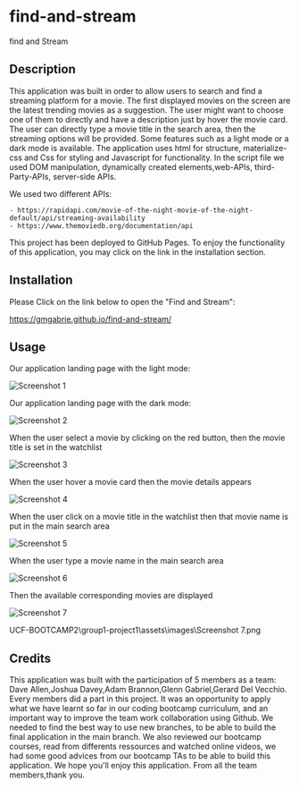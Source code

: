 # find-and-stream

find and Stream 

## Description


This application was built in order to allow users to search and find a streaming platform for a movie.
The first  displayed movies on the screen  are  the latest trending movies as a suggestion. The user might want to choose one of them to directly and have a description just by hover the  movie card.
The user can directly type a movie title in the search area,  then the streaming options will be provided. Some features such as a light mode or a dark mode is available.
The application  uses html for structure, materialize-css and  Css for styling and Javascript for functionality.
 In the script file  we used DOM manipulation, dynamically created elements,web-APIs, third-Party-APIs, server-side APIs.
 
 We used  two different APIs:
 
    - https://rapidapi.com/movie-of-the-night-movie-of-the-night-default/api/streaming-availability
    - https://www.themoviedb.org/documentation/api

This project has been deployed to GitHub Pages. To enjoy the functionality of  this application, you may  click on  the  link in the installation section.


## Installation


Please Click on the link below to open the "Find and Stream":

 https://gmgabrie.github.io/find-and-stream/

 
## Usage

Our application landing page with the light mode:

![Screenshot 1](https://user-images.githubusercontent.com/120201085/230934376-5ed258d6-1bd2-4d29-9436-e7ced1668dc4.png)

Our application landing page with the dark mode:

![Screenshot 2](https://user-images.githubusercontent.com/120201085/230934392-0f315c56-2ff2-4531-873f-776e5be1a968.png)

When the user  select a movie  by clicking on the red button, then  the movie title is set in the  watchlist

![Screenshot 3](https://user-images.githubusercontent.com/120201085/230934401-0b21fc95-81cc-4dd9-b6c8-2ce1cabdfe85.png)


When the user  hover a movie card then the movie details appears

![Screenshot 4](https://user-images.githubusercontent.com/120201085/230934406-a5bd94af-3ab1-4b99-b268-b9a442e332b7.png)


When the user click on a movie title in the watchlist then that movie name is put in the main search area

![Screenshot 5](https://user-images.githubusercontent.com/120201085/230934411-429642ba-6339-4dcc-9573-d3339a37d272.png)


When the user type a movie name in the main search area

![Screenshot 6](https://user-images.githubusercontent.com/120201085/230934414-6efed2bc-d129-4aae-9667-1be2954c4353.png)

Then the available corresponding movies are displayed

![Screenshot 7](https://user-images.githubusercontent.com/120201085/230934416-b646fe53-3720-40c6-a986-b632df6db802.png)



UCF-BOOTCAMP2\group1-project1\assets\images\Screenshot 7.png
## Credits

This application was built with the participation of 5 members as a team:
Dave Allen,Joshua Davey,Adam Brannon,Glenn Gabriel,Gerard Del Vecchio.
Every members did a part in this project.
It was an opportunity to apply what we have learnt so far in our coding bootcamp curriculum, and an important way to improve the team work collaboration using Github. We needed to find the best way to use new branches, to be able to build the final application in the main branch.
We also reviewed our bootcamp courses, read  from differents ressources and watched online videos, we had some good advices from our bootcamp TAs to be able to build this application.
We hope you'll enjoy this application.
From all the team members,thank you.


